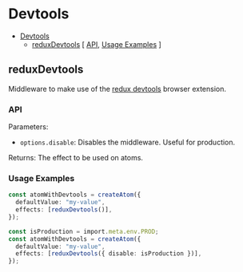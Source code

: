 # Devtools

<!-- >> TOC >> -->

- [Devtools](#devtools)
  - [reduxDevtools](#reduxdevtools) [ [API](#api), [Usage Examples](#usage-examples) ]
  <!-- << TOC << -->

## reduxDevtools

Middleware to make use of the [redux devtools](https://github.com/reduxjs/redux-devtools) browser extension.

### API

Parameters:

- `options.disable`: Disables the middleware. Useful for production.

Returns: The effect to be used on atoms.

### Usage Examples

```ts
const atomWithDevtools = createAtom({
  defaultValue: "my-value",
  effects: [reduxDevtools()],
});

const isProduction = import.meta.env.PROD;
const atomWithDevtools = createAtom({
  defaultValue: "my-value",
  effects: [reduxDevtools({ disable: isProduction })],
});
```
